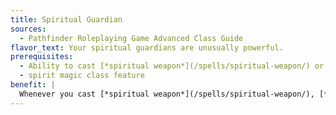 ```yaml
---
title: Spiritual Guardian
sources:
  - Pathfinder Roleplaying Game Advanced Class Guide
flavor_text: Your spiritual guardians are unusually powerful.
prerequisites:
  - Ability to cast [*spiritual weapon*](/spells/spiritual-weapon/) or [*spiritual ally*](/spells/spiritual-ally/)
  - spirit magic class feature
benefit: |
  Whenever you cast [*spiritual weapon*](/spells/spiritual-weapon/), [*spiritual ally*](/spells/spiritual-ally/), or a similar spell that grants you a spiritual guardian, that guardian uses your shaman level instead of your base attack bonus to determine its base attack bonus, potentially granting it multiple attacks. Additionally, it gains a +2 bonus on caster level checks to overcome spell resistance as well as on damage rolls.
---
```


